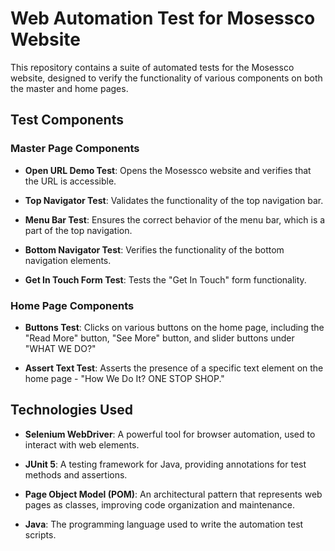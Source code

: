 # Web Automation Test for Mosessco Website

This repository contains a suite of automated tests for the Mosessco website, designed to verify the functionality of various components on both the master and home pages.

## Test Components

### Master Page Components

- **Open URL Demo Test**: Opens the Mosessco website and verifies that the URL is accessible.

- **Top Navigator Test**: Validates the functionality of the top navigation bar.

- **Menu Bar Test**: Ensures the correct behavior of the menu bar, which is a part of the top navigation.

- **Bottom Navigator Test**: Verifies the functionality of the bottom navigation elements.

- **Get In Touch Form Test**: Tests the "Get In Touch" form functionality.

### Home Page Components

- **Buttons Test**: Clicks on various buttons on the home page, including the "Read More" button, "See More" button, and slider buttons under "WHAT WE DO?"

- **Assert Text Test**: Asserts the presence of a specific text element on the home page - "How We Do It? ONE STOP SHOP."

## Technologies Used

- **Selenium WebDriver**: A powerful tool for browser automation, used to interact with web elements.

- **JUnit 5**: A testing framework for Java, providing annotations for test methods and assertions.

- **Page Object Model (POM)**: An architectural pattern that represents web pages as classes, improving code organization and maintenance.

- **Java**: The programming language used to write the automation test scripts.
